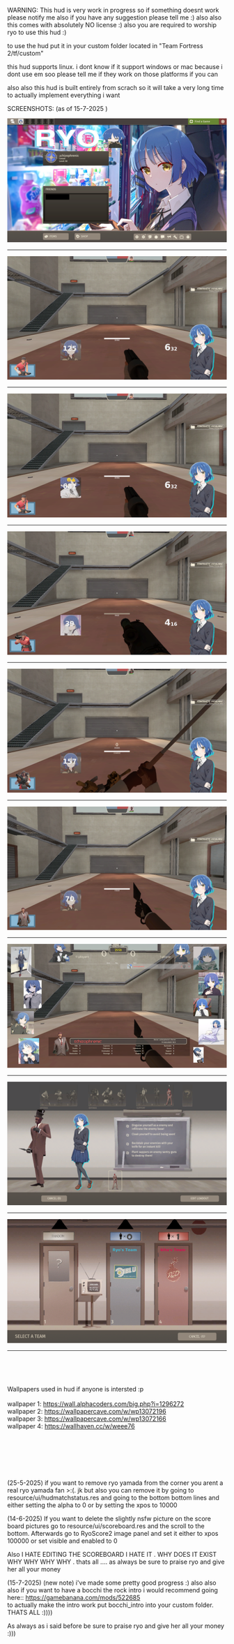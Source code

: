WARNING: This hud is very work in progress so if something doesnt work please notify me
also if you have any suggestion please tell me :)
also also this comes with absolutely NO license :)
also you are required to worship ryo to use this hud :)



to use the hud put it in your custom folder located in "Team Fortress 2/tf/custom"



this hud supports linux. i dont know if it support windows or mac because i dont use em soo  please tell me if they work on those platforms if you can

also also this hud is built entirely from scrach so it will take a very long time to actually implement everything i want


SCREENSHOTS:   (as of 15-7-2025 )

![Image couldn't be loaded](Screenshot_1.png)

__________________________


![Image couldn't be loaded](Screenshot_2.png)

__________________________

![Image couldn't be loaded](Screenshot_3.png)

____________________________

![Image couldn't be loaded](Screenshot_4.png)

______________________________

![Image couldn't be loaded](Screenshot_5.png)

______________________________

![Image couldn't be loaded](Screenshot_6.png)

______________________________

![Image couldn't be loaded](Screenshot_7.png)

______________________________

![Image couldn't be loaded](Screenshot_8.png)

______________________________

![Image couldn't be loaded](Screenshot_9.png)

______________________________





<br />
<br />
<br />




Wallpapers used in hud if anyone is intersted :p<br />
<br />
wallpaper 1: https://wall.alphacoders.com/big.php?i=1296272<br />
wallpaper 2: https://wallpapercave.com/w/wp13072196<br />
wallpaper 3: https://wallpapercave.com/w/wp13072166<br />
wallpaper 4: https://wallhaven.cc/w/weee76<br />

<br />
<br />
<br />
<br />
<br />


(25-5-2025)    if you want to remove ryo yamada from the corner you arent a real ryo yamada fan >:(.  jk  but also you can remove it by going to resource/ui/hudmatchstatus.res   and  going to the bottom bottom lines  and either setting the alpha to 
0 or by setting the xpos to 10000  

(14-6-2025)      If you want to delete the slightly nsfw picture on the score board pictures go to resource/ui/scoreboard.res and the scroll to the bottom. Afterwards go to RyoScore2 image panel and set it either to xpos 100000 or set visible and enabled to 0



Also I HATE EDITING THE SCOREBOARD I HATE IT . WHY DOES IT EXIST WHY WHY WHY WHY .   thats all .... as always be sure to praise ryo and give her all your money


(15-7-2025)    (new note) i've made some pretty good progress :) 
also also also if you want to have a bocchi the rock intro i would recommend going here::  https://gamebanana.com/mods/522685
<br />
to actually make the intro work put bocchi_intro into your custom folder. THATS ALL :))))

As always as i said before be sure to praise ryo and give her all your money :)))

